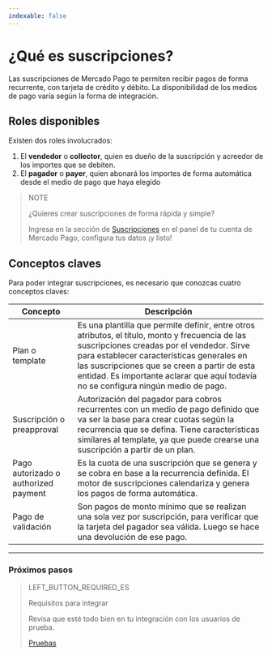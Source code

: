 ```yaml
---
indexable: false
---
```


# ¿Qué es suscripciones?

Las suscripciones de Mercado Pago te permiten recibir pagos de forma recurrente, con tarjeta de crédito y débito. La disponibilidad de los medios de pago varía según la forma de integración.

## Roles disponibles

Existen dos roles involucrados:
1. El __vendedor__ o __collector__, quien es dueño de la suscripción y acreedor de los importes que se debiten.
1. El __pagador__ o __payer__, quien abonará los importes de forma automática desde el medio de pago que haya elegido

> NOTE
> 
> ¿Quieres crear suscripciones de forma rápida y simple?
> 
> Ingresa en la sección de <a href="https://www.mercadopago[FAKER][URL][DOMAIN]/subscription-plans" target="_blank">Suscripciones</a> en el panel de tu cuenta de Mercado Pago, configura tus datos ¡y listo!


## Conceptos claves

Para poder integrar suscripciones, es necesario que conozcas cuatro conceptos claves:

Concepto |	Descripción
--- |	---
Plan o template | Es una plantilla que permite definir, entre otros atributos, el título, monto y frecuencia de las suscripciones creadas por el vendedor. Sirve para establecer características generales en las suscripciones que se creen a partir de esta entidad. Es importante aclarar que aquí todavía no se configura ningún medio de pago.|
Suscripción o preapproval | Autorización del pagador para cobros recurrentes con un medio de pago definido que va ser la base para crear cuotas según la recurrencia que se defina. Tiene características similares al template, ya que puede crearse una suscripción a partir de un plan.|  
Pago autorizado o authorized payment | Es la cuota de una suscripción que se genera y se cobra en base a la recurrencia definida. El motor de suscripciones calendariza y genera los pagos de forma automática. |  
Pago de validación | Son pagos de monto mínimo que se realizan una sola vez por suscripción, para verificar que la tarjeta del pagador sea válida. Luego se hace una devolución de ese pago. |  


------------
### Próximos pasos
> LEFT_BUTTON_REQUIRED_ES
>
> Requisitos para integrar
>
> Revisa que esté todo bien en tu integración con los usuarios de prueba.
>
> [Pruebas](http://www.mercadopago[FAKER][URL][DOMAIN]/developers/es/guides/online-payments/subscriptions/previous-requirements/)
